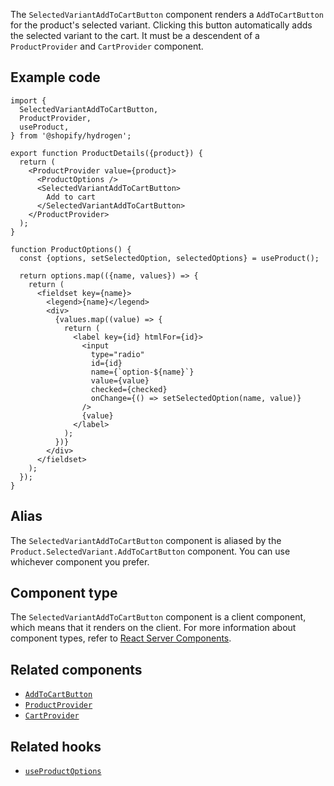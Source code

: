 <!-- This file is generated from source code in the Shopify/hydrogen repo. Edit the files in /packages/hydrogen/src/components/SelectedVariantAddToCartButton and run 'yarn generate-docs' at the root of this repo. For more information, refer to https://github.com/Shopify/shopify-dev/blob/master/content/internal/operations/hydrogen-reference-docs.md. -->

The `SelectedVariantAddToCartButton` component renders a `AddToCartButton` for the product's
selected variant. Clicking this button automatically adds the selected variant to the cart.
It must be a descendent of a `ProductProvider` and `CartProvider` component.

## Example code

```tsx
import {
  SelectedVariantAddToCartButton,
  ProductProvider,
  useProduct,
} from '@shopify/hydrogen';

export function ProductDetails({product}) {
  return (
    <ProductProvider value={product}>
      <ProductOptions />
      <SelectedVariantAddToCartButton>
        Add to cart
      </SelectedVariantAddToCartButton>
    </ProductProvider>
  );
}

function ProductOptions() {
  const {options, setSelectedOption, selectedOptions} = useProduct();

  return options.map(({name, values}) => {
    return (
      <fieldset key={name}>
        <legend>{name}</legend>
        <div>
          {values.map((value) => {
            return (
              <label key={id} htmlFor={id}>
                <input
                  type="radio"
                  id={id}
                  name={`option-${name}`}
                  value={value}
                  checked={checked}
                  onChange={() => setSelectedOption(name, value)}
                />
                {value}
              </label>
            );
          })}
        </div>
      </fieldset>
    );
  });
}
```

## Alias

The `SelectedVariantAddToCartButton` component is aliased by the `Product.SelectedVariant.AddToCartButton` component. You can use whichever component you prefer.

## Component type

The `SelectedVariantAddToCartButton` component is a client component, which means that it renders on the client. For more information about component types, refer to [React Server Components](/custom-storefronts/hydrogen/framework/react-server-components).

## Related components

- [`AddToCartButton`](/api/hydrogen/components/cart/addtocartbutton)
- [`ProductProvider`](/api/hydrogen/components/product-variant/productprovider)
- [`CartProvider`](/api/hydrogen/components/cart/cartprovider)

## Related hooks

- [`useProductOptions`](/api/hydrogen/hooks/product-variant/useproductoptions)
